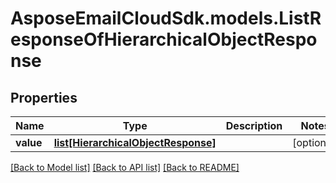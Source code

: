 # AsposeEmailCloudSdk.models.ListResponseOfHierarchicalObjectResponse

## Properties
Name | Type | Description | Notes
------------ | ------------- | ------------- | -------------
**value** | [**list[HierarchicalObjectResponse]**](HierarchicalObjectResponse.md) |  | [optional] 

[[Back to Model list]](README.md#documentation-for-models) [[Back to API list]](README.md#documentation-for-api-endpoints) [[Back to README]](README.md)


